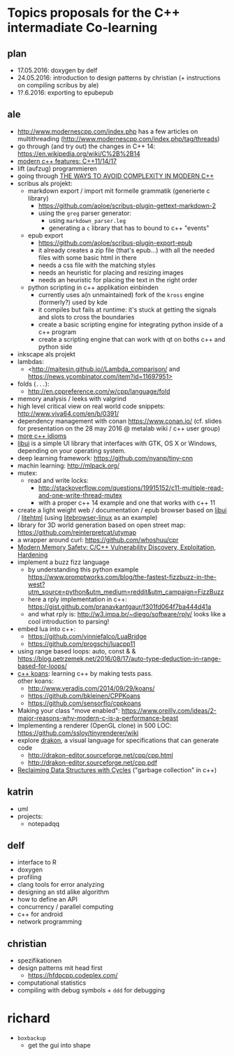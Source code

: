 # Topics proposals for the C++ intermadiate Co-learning

## plan

- 17.05.2016: doxygen by delf
- 24.05.2016: introduction to design patterns by christian (+ instructions on compiling scribus by ale)
- 1?.6.2016: exporting to epubepub

## ale

- http://www.modernescpp.com/index.php has a few articles on multithreading (http://www.modernescpp.com/index.php/tag/threads)
- go through (and try out) the changes in C++ 14: https://en.wikipedia.org/wiki/C%2B%2B14
- [modern c++ features: C++11/14/17](https://github.com/AnthonyCalandra/modern-cpp-features)
- lift (aufzug) programmieren
- going through [THE WAYS TO AVOID COMPLEXITY IN MODERN C++](http://vitiy.info/Slides/MeetingCPP2015/MeetingCPP2015Complexity.pdf)
- scribus als projekt:
  - markdown export / import mit formelle grammatik (generierte c library)
    - https://github.com/aoloe/scribus-plugin-gettext-markdown-2
    - using the `greg` parser generator:
      - using `markdown_parser.leg`
      - generating a `c` library that has to bound to c++ "events"
  - epub export
    - https://github.com/aoloe/scribus-plugin-export-epub
    - it already creates a zip file (that's epub...) with all the needed files with some basic html in there
    - needs a css file with the matching styles
    - needs an heuristic for placing and resizing images
    - needs an heuristic for placing the text in the right order
  - python scripting in c++ applikation einbinden
    - currently uses a(n unmaintained) fork of the `kross` engine (formerly?) used by kde
    - it compiles but fails at runtime: it's stuck at getting the signals and slots to cross the boundaries
    - create a basic scripting engine for integrating python inside of a c++ program
    - create a scripting engine that can work with qt on boths c++ and python side
- inkscape als projekt
- lambdas:
  - <http://maitesin.github.io//Lambda_comparison/ and https://news.ycombinator.com/item?id=11697951>
- folds (`...`):
  - http://en.cppreference.com/w/cpp/language/fold
- memory analysis / leeks with valgrind
- high level critical view on real world code snippets: http://www.viva64.com/en/b/0391/
- dependency management with conan https://www.conan.io/ (cf. slides for presentation on the 28 may 2016 @ metalab wiki / c++ user group)
- [more c++ idioms](https://en.wikibooks.org/wiki/More_C%2B%2B_Idioms)
- [libui](https://github.com/andlabs/libui) is a simple UI library that interfaces with GTK, OS X or Windows, depending on your operating system.
- deep learning framework: <https://github.com/nyanp/tiny-cnn>
- machin learning: <http://mlpack.org/>
- mutex:
  - read and write locks:
    - http://stackoverflow.com/questions/19915152/c11-multiple-read-and-one-write-thread-mutex
    - with a proper c++ 14 example and one that works with c++ 11
- create a light weight web / documentation / epub browser based on [libui](https://github.com/andlabs/libui) / [litehtml](https://github.com/litehtml/litehtml) (using [litebrowser-linux](https://github.com/litehtml/litebrowser-linux/) as an example)
- library for 3D world generation based on open street map: <https://github.com/reinterpretcat/utymap>
- a wrapper around curl: <https://github.com/whoshuu/cpr>
- [Modern Memory Safety: C/C++ Vulnerability Discovery, Exploitation, Hardening](https://github.com/struct/mms)
- implement a buzz fizz language
  - by understanding this python example <https://www.promptworks.com/blog/the-fastest-fizzbuzz-in-the-west?utm_source=python&utm_medium=reddit&utm_campaign=FizzBuzz>
  - here a rply implementation in c++: <https://gist.github.com/pranavkantgaur/f301fd064f7ba444d41a>
  - and what rply is: http://w3.impa.br/~diego/software/rply/
  looks like a cool introduction to parsing!
- embed lua into c++:
  - https://github.com/vinniefalco/LuaBridge
  - https://github.com/progschj/luacpp11
- using range based loops: auto, const & & <https://blog.petrzemek.net/2016/08/17/auto-type-deduction-in-range-based-for-loops/>
- [c++ koans](https://github.com/torbjoernk/CppKoans): learning c++ by making tests pass.  
  other koans:
  - http://www.yeradis.com/2014/09/29/koans/
  - https://github.com/bkleinen/CPPKoans
  - https://github.com/sensorflo/cppkoans
- Making your class "move enabled": https://www.oreilly.com/ideas/2-major-reasons-why-modern-c-is-a-performance-beast
- Implementing a renderer (OpenGL clone) in 500 LOC: https://github.com/ssloy/tinyrenderer/wiki
- explore [drakon](http://drakon-editor.sourceforge.net/), a visual language for specifications that can generate code
  - http://drakon-editor.sourceforge.net/cpp/cpp.html
  - http://drakon-editor.sourceforge.net/cpp.pdf
- [Reclaiming Data Structures with Cycles](https://www.justsoftwaresolutions.co.uk/cplusplus/reclaiming-data-structures-with-cycles.html) ("garbage collection" in c++)

## katrin

- uml
- projects:
  - notepadqq


## delf

- interface to R
- doxygen
- profiling
- clang tools for error analyzing
- designing an std alike algorithm
- how to define an API
- concurrency / parallel computing
- c++ for android
- network programming

## christian

- spezifikationen
- design patterns mit head first
  - https://hfdpcpp.codeplex.com/
- computational statistics
- compiling with debug symbols + `ddd` for debugging

# richard
  - `boxbackup`
    - get the gui into shape
